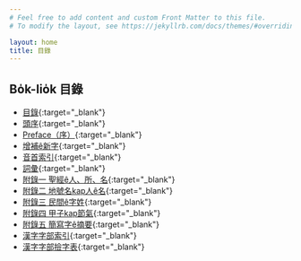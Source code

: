 ```yaml
---
# Feel free to add content and custom Front Matter to this file.
# To modify the layout, see https://jekyllrb.com/docs/themes/#overriding-theme-defaults

layout: home
title: 目錄
---
```


## Bo̍k-lio̍k 目錄
- [目錄](./chheh/?page=7){:target="_blank"}
- [頭序](./chheh/?page=9){:target="_blank"}
- [Preface（序）](./chheh/?page=11){:target="_blank"}
- [增補ê新字](./chheh/?page=13){:target="_blank"}
- [音首索引](./chheh/?page=31){:target="_blank"}
- [詞彙](./chheh/?page=35){:target="_blank"}
- [附錄一 聖經ê人、所、名](./chheh/?page=849){:target="_blank"}
- [附錄二 地號名kap人ê名](./chheh/?page=888){:target="_blank"}
- [附錄三 民間ê字姓](./chheh/?page=941){:target="_blank"}
- [附錄四 甲子kap節氣](./chheh/?page=963){:target="_blank"}
- [附錄五 簡寫字ê摘要](./chheh/?page=967){:target="_blank"}
- [漢字字部索引](./chheh/?page=971){:target="_blank"}
- [漢字字部撿字表](./chheh/?page=975){:target="_blank"}
